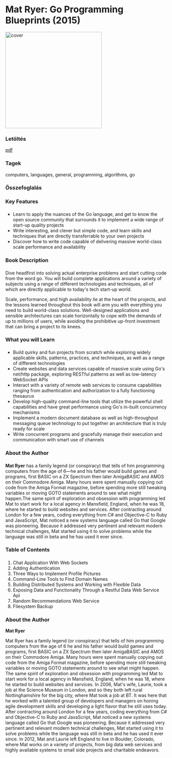# <a name="id_14">Mat Ryer: Go Programming Blueprints (2015)</a>
<img src="https://github.com/BercziSandor/calibre_lib/raw/main/Mat%20Ryer/Go%20Programming%20Blueprints%20%2814%29/cover.jpg" alt="cover" width="300"/>

### Letöltés
[pdf](https://github.com/BercziSandor/calibre_lib/raw/main/Mat%20Ryer/Go%20Programming%20Blueprints%20%2814%29/Go%20Programming%20Blueprints%20-%20Mat%20Ryer.pdf)

### Tagek
computers, languages, general, programming, algorithms, go

### Összefoglalás
<div>
<h4 style="font-size: medium">Key Features</h4>
<ul><li>Learn to apply the nuances of the Go language, and get to know the open source community that surrounds it to implement a wide range of start-up quality projects</li>
<li>Write interesting, and clever but simple code, and learn skills and techniques that are directly transferrable to your own projects</li>
<li>Discover how to write code capable of delivering massive world-class scale performance and availability</li></ul>
<h4 style="font-size: medium">Book Description</h4>
<p>Dive headfirst into solving actual enterprise problems and start cutting code from the word go. You will build complete applications around a variety of subjects using a range of different technologies and techniques, all of which are directly applicable to today's tech start-up world.</p>
<p>Scale, performance, and high availability lie at the heart of the projects, and the lessons learned throughout this book will arm you with everything you need to build world-class solutions. Well-designed applications and sensible architectures can scale horizontally to cope with the demands of up to millions of users, while avoiding the prohibitive up-front investment that can bring a project to its knees.</p>
<h4 style="font-size: medium">What you will Learn</h4>
<ul><li>Build quirky and fun projects from scratch while exploring widely applicable skills, patterns, practices, and techniques, as well as a range of different technologies</li>
<li>Create websites and data services capable of massive scale using Go's net/http package, exploring RESTful patterns as well as low-latency WebSocket APIs</li>
<li>Interact with a variety of remote web services to consume capabilities ranging from authentication and authorization to a fully functioning thesaurus</li>
<li>Develop high-quality command-line tools that utilize the powerful shell capabilities and have great performance using Go's in-built concurrency mechanisms</li>
<li>Implement a modern document database as well as high-throughput messaging queue technology to put together an architecture that is truly ready for scale</li>
<li>Write concurrent programs and gracefully manage their execution and communication with smart use of channels</li></ul>
<h4 style="font-size: medium">About the Author</h4>
<p><strong>Mat Ryer</strong> has a family legend (or conspiracy) that tells of him programming computers from the age of 6—he and his father would build games and programs, first BASIC on a ZX Spectrum then later AmigaBASIC and AMOS on their Commodore Amiga. Many hours were spent manually copying out code from the Amiga Format magazine, before spending more still tweaking variables or moving GOTO statements around to see what might happen.The same spirit of exploration and obsession with programming led Mat to start work for a local agency in Mansfield, England, when he was 18, where he started to build websites and services. After contracting around London for a few years, coding everything from C# and Objective-C to Ruby and JavaScript, Mat noticed a new systems language called Go that Google was pioneering. Because it addressed very pertinent and relevant modern technical challenges, Mat started using it to solve problems while the language was still in beta and he has used it ever since.</p>
<h4 style="font-size: medium">Table of Contents</h4>
<ol><li>Chat Application With Web Sockets</li>
<li>Adding Authentication</li>
<li>Three Ways to Implement Profile Pictures</li>
<li>Command-Line Tools to Find Domain Names</li>
<li>Building Distributed Systems and Working with Flexible Data</li>
<li>Exposing Data and Functionality Through a Restful Data Web Service Api</li>
<li>Random Recommendations Web Service</li>
<li>Filesystem Backup</li></ol>
<h3>About the Author</h3>
<p style="font-weight: bold">Mat Ryer</p>
<p>Mat Ryer has a family legend (or conspiracy) that tells of him programming computers from the age of 6 he and his father would build games and programs, first BASIC on a ZX Spectrum then later AmigaBASIC and AMOS on their Commodore Amiga. Many hours were spent manually copying out code from the Amiga Format magazine, before spending more still tweaking variables or moving GOTO statements around to see what might happen. The same spirit of exploration and obsession with programming led Mat to start work for a local agency in Mansfield, England, when he was 18, where he started to build websites and services. In 2006, Mat's wife, Laurie, took a job at the Science Museum in London, and so they both left rural Nottinghamshire for the big city, where Mat took a job at BT. It was here that he worked with a talented group of developers and managers on honing agile development skills and developing a light flavor that he still uses today. After contracting around London for a few years, coding everything from C# and Objective-C to Ruby and JavaScript, Mat noticed a new systems language called Go that Google was pioneering. Because it addressed very pertinent and relevant modern technical challenges, Mat started using it to solve problems while the language was still in beta and he has used it ever since. In 2012, Mat and Laurie left England to live in Boulder, Colorado, where Mat works on a variety of projects, from big data web services and highly available systems to small side projects and charitable endeavors.</p></div>


